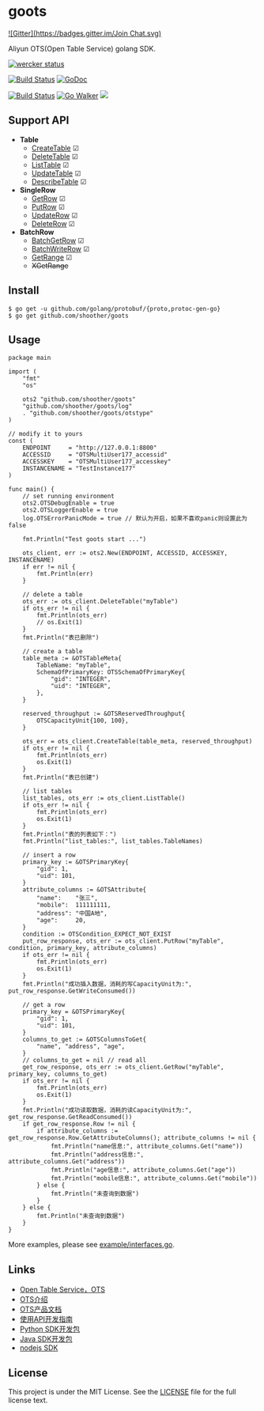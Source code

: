 goots
=====
[![Gitter](https://badges.gitter.im/Join Chat.svg)](https://gitter.im/shoother/goots?utm_source=badge&utm_medium=badge&utm_campaign=pr-badge&utm_content=badge)

Aliyun OTS(Open Table Service) golang SDK.

[![wercker status](https://app.wercker.com/status/08d83208aa0215a6d6a0383b9b77b81d/m "wercker status")](https://app.wercker.com/project/bykey/08d83208aa0215a6d6a0383b9b77b81d)

[![Build Status](https://travis-ci.org/shoother/goots.svg?branch=master)](https://travis-ci.org/shoother/goots)
[![GoDoc](http://godoc.org/github.com/shoother/goots?status.svg)](http://godoc.org/github.com/shoother/goots)

[![Build Status](https://drone.io/github.com/shoother/goots/status.png)](https://drone.io/github.com/shoother/goots/latest)
[![Go Walker](http://gowalker.org/api/v1/badge)](http://gowalker.org/github.com/shoother/goots)
[![](http://gocover.io/_badge/github.com/shoother/goots)](http://gocover.io/github.com/shoother/goots)

## Support API
- **Table**
	- [CreateTable](https://github.com/shoother/goots/blob/master/doc/goots-doc/CreateTable.md) ☑
	- [DeleteTable](https://github.com/shoother/goots/blob/master/doc/goots-doc/DeleteTable.md) ☑
	- [ListTable](https://github.com/shoother/goots/blob/master/doc/goots-doc/ListTable.md) ☑
	- [UpdateTable](https://github.com/shoother/goots/blob/master/doc/goots-doc/UpdateTable.md) ☑
	- [DescribeTable](https://github.com/shoother/goots/blob/master/doc/goots-doc/DescribeTable.md) ☑
- **SingleRow**
	- [GetRow](https://github.com/shoother/goots/blob/master/doc/goots-doc/GetRow.md) ☑
	- [PutRow](https://github.com/shoother/goots/blob/master/doc/goots-doc/PutRow.md) ☑
	- [UpdateRow](https://github.com/shoother/goots/blob/master/doc/goots-doc/UpdateRow.md) ☑
	- [DeleteRow](https://github.com/shoother/goots/blob/master/doc/goots-doc/DeleteRow.md) ☑
- **BatchRow**
	- [BatchGetRow](https://github.com/shoother/goots/blob/master/doc/goots-doc/BatchGetRow.md) ☑
	- [BatchWriteRow](https://github.com/shoother/goots/blob/master/doc/goots-doc/BatchWriteRow.md) ☑
	- [GetRange](https://github.com/shoother/goots/blob/master/doc/goots-doc/GetRange.md) ☑
	- <del>XGetRange</del>

## Install

	$ go get -u github.com/golang/protobuf/{proto,protoc-gen-go}
	$ go get github.com/shoother/goots

## Usage

	package main

	import (
		"fmt"
		"os"

		ots2 "github.com/shoother/goots"
		"github.com/shoother/goots/log"
		. "github.com/shoother/goots/otstype"
	)

	// modify it to yours
	const (
		ENDPOINT     = "http://127.0.0.1:8800"
		ACCESSID     = "OTSMultiUser177_accessid"
		ACCESSKEY    = "OTSMultiUser177_accesskey"
		INSTANCENAME = "TestInstance177"
	)

	func main() {
		// set running environment
		ots2.OTSDebugEnable = true
		ots2.OTSLoggerEnable = true
		log.OTSErrorPanicMode = true // 默认为开启，如果不喜欢panic则设置此为false

		fmt.Println("Test goots start ...")

		ots_client, err := ots2.New(ENDPOINT, ACCESSID, ACCESSKEY, INSTANCENAME)
		if err != nil {
			fmt.Println(err)
		}

		// delete a table
		ots_err := ots_client.DeleteTable("myTable")
		if ots_err != nil {
			fmt.Println(ots_err)
			// os.Exit(1)
		}
		fmt.Println("表已删除")

		// create a table
		table_meta := &OTSTableMeta{
			TableName: "myTable",
			SchemaOfPrimaryKey: OTSSchemaOfPrimaryKey{
				"gid": "INTEGER",
				"uid": "INTEGER",
			},
		}

		reserved_throughput := &OTSReservedThroughput{
			OTSCapacityUnit{100, 100},
		}

		ots_err = ots_client.CreateTable(table_meta, reserved_throughput)
		if ots_err != nil {
			fmt.Println(ots_err)
			os.Exit(1)
		}
		fmt.Println("表已创建")

		// list tables
		list_tables, ots_err := ots_client.ListTable()
		if ots_err != nil {
			fmt.Println(ots_err)
			os.Exit(1)
		}
		fmt.Println("表的列表如下：")
		fmt.Println("list_tables:", list_tables.TableNames)

		// insert a row
		primary_key := &OTSPrimaryKey{
			"gid": 1,
			"uid": 101,
		}
		attribute_columns := &OTSAttribute{
			"name":    "张三",
			"mobile":  111111111,
			"address": "中国A地",
			"age":     20,
		}
		condition := OTSCondition_EXPECT_NOT_EXIST
		put_row_response, ots_err := ots_client.PutRow("myTable", condition, primary_key, attribute_columns)
		if ots_err != nil {
			fmt.Println(ots_err)
			os.Exit(1)
		}
		fmt.Println("成功插入数据，消耗的写CapacityUnit为:", put_row_response.GetWriteConsumed())

		// get a row
		primary_key = &OTSPrimaryKey{
			"gid": 1,
			"uid": 101,
		}
		columns_to_get := &OTSColumnsToGet{
			"name", "address", "age",
		}
		// columns_to_get = nil // read all
		get_row_response, ots_err := ots_client.GetRow("myTable", primary_key, columns_to_get)
		if ots_err != nil {
			fmt.Println(ots_err)
			os.Exit(1)
		}
		fmt.Println("成功读取数据，消耗的读CapacityUnit为:", get_row_response.GetReadConsumed())
		if get_row_response.Row != nil {
			if attribute_columns := get_row_response.Row.GetAttributeColumns(); attribute_columns != nil {
				fmt.Println("name信息:", attribute_columns.Get("name"))
				fmt.Println("address信息:", attribute_columns.Get("address"))
				fmt.Println("age信息:", attribute_columns.Get("age"))
				fmt.Println("mobile信息:", attribute_columns.Get("mobile"))
			} else {
				fmt.Println("未查询到数据")
			}
		} else {
			fmt.Println("未查询到数据")
		}
	}

More examples, please see [example/interfaces.go](https://github.com/shoother/goots/blob/master/example/interfaces.go).

## Links
- [Open Table Service，OTS](http://www.aliyun.com/product/ots)
- [OTS介绍](http://help.aliyun.com/list/11115779.html?spm=5176.383723.9.2.RYJAsQ)
- [OTS产品文档](http://oss.aliyuncs.com/aliyun_portal_storage/help/ots/OTS%20User%20Guide_Protobuf%20API%202%200%20Reference.pdf?spm=5176.383723.9.7.RYJAsQ&file=OTS%20User%20Guide_Protobuf%20API%202%200%20Reference.pdf)
- [使用API开发指南](http://help.aliyun.com/view/11108328_13761831.html?spm=5176.383723.9.6.RYJAsQ)
- [Python SDK开发包](http://oss.aliyuncs.com/aliyun_portal_storage/help/ots/ots_python_sdk_2.0.2.zip?spm=5176.383723.9.8.RYJAsQ&file=ots_python_sdk_2.0.2.zip)
- [Java SDK开发包](http://oss.aliyuncs.com/aliyun_portal_storage/help/ots/aliyun-openservices-OTS-2.0.4.zip?spm=5176.383723.9.9.RYJAsQ&file=aliyun-openservices-OTS-2.0.4.zip)
- [nodejs SDK](https://github.com/alibaba/ots)

## License

This project is under the MIT License. See the [LICENSE](https://github.com/shoother/goots/blob/master/LICENSE) file for the full license text.
